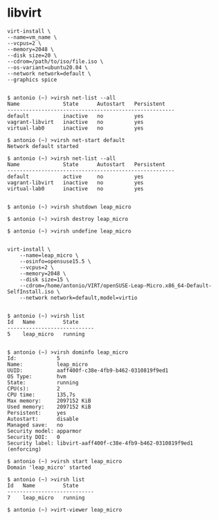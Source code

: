 
# libvirt

    virt-install \
    --name=vm_name \
    --vcpus=2 \
    --memory=2048 \
    --disk size=20 \
    --cdrom=/path/to/iso/file.iso \
    --os-variant=ubuntu20.04 \
    --network network=default \
    --graphics spice


    $ antonio (~) >virsh net-list --all
    Name              State      Autostart   Persistent
    ------------------------------------------------------
    default           inactive   no          yes
    vagrant-libvirt   inactive   no          yes
    virtual-lab0      inactive   no          yes

    $ antonio (~) >virsh net-start default
    Network default started

    $ antonio (~) >virsh net-list --all
    Name              State      Autostart   Persistent
    ------------------------------------------------------
    default           active     no          yes
    vagrant-libvirt   inactive   no          yes
    virtual-lab0      inactive   no          yes


    $ antonio (~) >virsh shutdown leap_micro

    $ antonio (~) >virsh destroy leap_micro

    $ antonio (~) >virsh undefine leap_micro


    virt-install \
        --name=leap_micro \
        --osinfo=opensuse15.5 \
        --vcpus=2 \
        --memory=2048 \
        --disk size=15 \
        --cdrom=/home/antonio/VIRT/openSUSE-Leap-Micro.x86_64-Default-SelfInstall.iso \
        --network network=default,model=virtio


    $ antonio (~) >virsh list
    Id   Name         State
    ----------------------------
    5    leap_micro   running


    $ antonio (~) >virsh dominfo leap_micro
    Id:             5
    Name:           leap_micro
    UUID:           aaff400f-c38e-4fb9-b462-0310819f9ed1
    OS Type:        hvm
    State:          running
    CPU(s):         2
    CPU time:       135,7s
    Max memory:     2097152 KiB
    Used memory:    2097152 KiB
    Persistent:     yes
    Autostart:      disable
    Managed save:   no
    Security model: apparmor
    Security DOI:   0
    Security label: libvirt-aaff400f-c38e-4fb9-b462-0310819f9ed1 (enforcing)

    $ antonio (~) >virsh start leap_micro
    Domain 'leap_micro' started

    $ antonio (~) >virsh list
    Id   Name         State
    ----------------------------
    7    leap_micro   running

    $ antonio (~) >virt-viewer leap_micro
